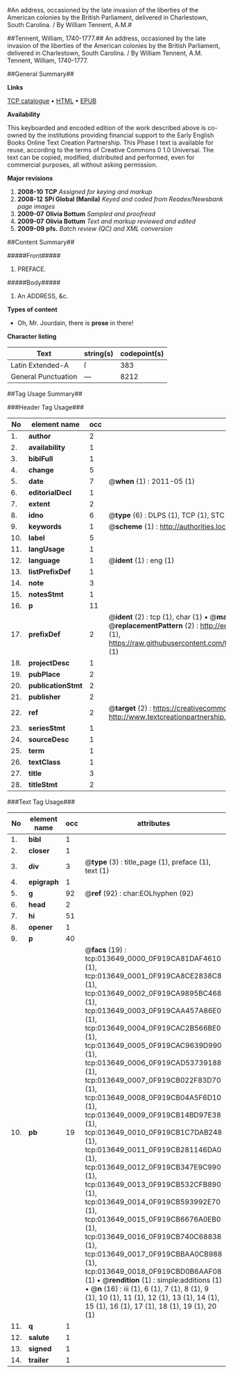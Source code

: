 #An address, occasioned by the late invasion of the liberties of the American colonies by the British Parliament, delivered in Charlestown, South Carolina. / By William Tennent, A.M.#

##Tennent, William, 1740-1777.##
An address, occasioned by the late invasion of the liberties of the American colonies by the British Parliament, delivered in Charlestown, South Carolina. / By William Tennent, A.M.
Tennent, William, 1740-1777.

##General Summary##

**Links**

[TCP catalogue](http://www.ota.ox.ac.uk/tcp/)  • 
[HTML](http://tei.it.ox.ac.uk/tcp/Texts-HTML/free/N10/N10773.html)  • 
[EPUB](http://tei.it.ox.ac.uk/tcp/Texts-EPUB/free/N10/N10773.epub)

**Availability**

This keyboarded and encoded edition of the
	       work described above is co-owned by the institutions
	       providing financial support to the Early English Books
	       Online Text Creation Partnership. This Phase I text is
	       available for reuse, according to the terms of Creative
	       Commons 0 1.0 Universal. The text can be copied,
	       modified, distributed and performed, even for
	       commercial purposes, all without asking permission.

**Major revisions**

1. __2008-10__ __TCP__ *Assigned for keying and markup*
1. __2008-12__ __SPi Global (Manila)__ *Keyed and coded from Readex/Newsbank page images*
1. __2009-07__ __Olivia Bottum__ *Sampled and proofread*
1. __2009-07__ __Olivia Bottum__ *Text and markup reviewed and edited*
1. __2009-09__ __pfs.__ *Batch review (QC) and XML conversion*

##Content Summary##

#####Front#####

1. PREFACE.

#####Body#####

1. An ADDRESS, &c.

**Types of content**

  * Oh, Mr. Jourdain, there is **prose** in there!

**Character listing**


|Text|string(s)|codepoint(s)|
|---|---|---|
|Latin Extended-A|ſ|383|
|General Punctuation|—|8212|

##Tag Usage Summary##

###Header Tag Usage###

|No|element name|occ|attributes|
|---|---|---|---|
|1.|__author__|2||
|2.|__availability__|1||
|3.|__biblFull__|1||
|4.|__change__|5||
|5.|__date__|7| @__when__ (1) : 2011-05 (1)|
|6.|__editorialDecl__|1||
|7.|__extent__|2||
|8.|__idno__|6| @__type__ (6) : DLPS (1), TCP (1), STC (1), NOTIS (1), IMAGE-SET (1), EVANS-CITATION (1)|
|9.|__keywords__|1| @__scheme__ (1) : http://authorities.loc.gov/ (1)|
|10.|__label__|5||
|11.|__langUsage__|1||
|12.|__language__|1| @__ident__ (1) : eng (1)|
|13.|__listPrefixDef__|1||
|14.|__note__|3||
|15.|__notesStmt__|1||
|16.|__p__|11||
|17.|__prefixDef__|2| @__ident__ (2) : tcp (1), char (1)  •  @__matchPattern__ (2) : ([0-9\-]+):([0-9IVX]+) (1), (.+) (1)  •  @__replacementPattern__ (2) : http://eebo.chadwyck.com/downloadtiff?vid=$1&page=$2 (1), https://raw.githubusercontent.com/textcreationpartnership/Texts/master/tcpchars.xml#$1 (1)|
|18.|__projectDesc__|1||
|19.|__pubPlace__|2||
|20.|__publicationStmt__|2||
|21.|__publisher__|2||
|22.|__ref__|2| @__target__ (2) : https://creativecommons.org/publicdomain/zero/1.0/ (1), http://www.textcreationpartnership.org/docs/. (1)|
|23.|__seriesStmt__|1||
|24.|__sourceDesc__|1||
|25.|__term__|1||
|26.|__textClass__|1||
|27.|__title__|3||
|28.|__titleStmt__|2||


###Text Tag Usage###

|No|element name|occ|attributes|
|---|---|---|---|
|1.|__bibl__|1||
|2.|__closer__|1||
|3.|__div__|3| @__type__ (3) : title_page (1), preface (1), text (1)|
|4.|__epigraph__|1||
|5.|__g__|92| @__ref__ (92) : char:EOLhyphen (92)|
|6.|__head__|2||
|7.|__hi__|51||
|8.|__opener__|1||
|9.|__p__|40||
|10.|__pb__|19| @__facs__ (19) : tcp:013649_0000_0F919CA81DAF4610 (1), tcp:013649_0001_0F919CA8CE2838C8 (1), tcp:013649_0002_0F919CA9895BC468 (1), tcp:013649_0003_0F919CAA457A86E0 (1), tcp:013649_0004_0F919CAC2B566BE0 (1), tcp:013649_0005_0F919CAC9639D990 (1), tcp:013649_0006_0F919CAD53739188 (1), tcp:013649_0007_0F919CB022F83D70 (1), tcp:013649_0008_0F919CB04A5F6D10 (1), tcp:013649_0009_0F919CB14BD97E38 (1), tcp:013649_0010_0F919CB1C7DAB248 (1), tcp:013649_0011_0F919CB281146DA0 (1), tcp:013649_0012_0F919CB347E9C990 (1), tcp:013649_0013_0F919CB532CFB890 (1), tcp:013649_0014_0F919CB593992E70 (1), tcp:013649_0015_0F919CB6676A0EB0 (1), tcp:013649_0016_0F919CB740C68838 (1), tcp:013649_0017_0F919CBBAA0CB988 (1), tcp:013649_0018_0F919CBD0B6AAF08 (1)  •  @__rendition__ (1) : simple:additions (1)  •  @__n__ (16) : iii (1), 6 (1), 7 (1), 8 (1), 9 (1), 10 (1), 11 (1), 12 (1), 13 (1), 14 (1), 15 (1), 16 (1), 17 (1), 18 (1), 19 (1), 20 (1)|
|11.|__q__|1||
|12.|__salute__|1||
|13.|__signed__|1||
|14.|__trailer__|1||

